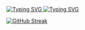 
<a href="https://git.io/typing-svg"><img src="https://readme-typing-svg.demolab.com?font=Fira+Code&pause=1000&color=07F70C&center=true&vCenter=true&repeat=false&random=false&width=435&lines=Front-end+Developer" alt="Typing SVG" />
  [![Typing SVG](https://readme-typing-svg.demolab.com?font=Fira+Code&pause=1000&color=07F70C&center=true&vCenter=true&repeat=false&random=false&width=435&lines=Front-end+Developer)](https://git.io/typing-svg)
</a>


[![GitHub Streak](https://streak-stats.demolab.com?user=Guilherme0364&theme=highcontrast&locale=pt_BR&card_width=500&card_height=200)](https://git.io/streak-stats)

<!--
**Guilherme0364/Guilherme0364** is a ✨ _special_ ✨ repository because its `README.md` (this file) appears on your GitHub profile.

Here are some ideas to get you started:

- 🔭 I’m currently working on ...
- 🌱 I’m currently learning ...
- 👯 I’m looking to collaborate on ...
- 🤔 I’m looking for help with ...
- 💬 Ask me about ...
- 📫 How to reach me: ...
- 😄 Pronouns: ...
- ⚡ Fun fact: ...
-->
